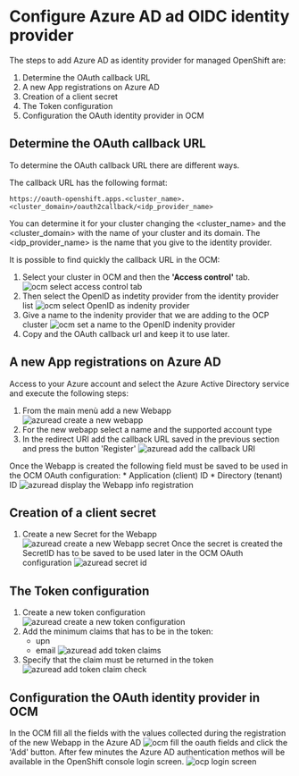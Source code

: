 # Configure Azure AD ad OIDC identity provider #

The steps to add Azure AD as identity provider for managed OpenShift are:

1. Determine the OAuth callback URL
1. A new App registrations on Azure AD
1. Creation of a client secret
1. The Token configuration 
1. Configuration the OAuth identity provider in OCM

## Determine the OAuth callback URL ##
To determine the OAuth callback URL there are different ways. 

The callback URL has the following format:
```
https://oauth-openshift.apps.<cluster_name>.<cluster_domain>/oauth2callback/<idp_provider_name>
```
You can determine it for your cluster changing the <cluster_name> and the <cluster_domain> with the name of your cluster and its domain.
The <idp_provider_name> is the name that you give to the identity provider.

It is possible to find quickly the callback URL in the OCM:
1. Select your cluster in OCM and then the **'Access control'** tab.
![ocm select access control tab](../images/ocm_access_control.png)
1. Then select the OpenID as indetity provider from the identity provider list
![ocm select OpenID as indenity provider](../images/ocm_identity_providers_list.png)
1. Give a name to the indenity provider that we are adding to the OCP cluster
![ocm set a name to the OpenID indenity provider](../images/ocm_indentity_providers_callback_url.png)
1. Copy and the OAuth callback url and keep it to use later.

## A new App registrations on Azure AD ##
Access to your Azure account and select the Azure Active Directory service and execute the following steps:

1. From the main menù add a new Webapp
![azuread create a new webapp](../images/azuread_add_webapp.png)
1. For the new webapp select a name and the supported account type
1. In the redirect URI add the callback URL saved in the previous section and press the button 'Register'
![azuread add the callback URI](../images/azuread_configure_webapp.png)
 
 Once the Webapp is created the following field must be saved to be used in the OCM OAuth configuration:
    * Application (client) ID
    * Directory (tenant) ID
![azuread display the Webapp info registration](../images/azuread_webapp_info.png) 

## Creation of a client secret ##
1. Create a new Secret for the Webapp
![azuread create a new Webapp secret](../images/azuread_new_client_secret.png)
Once the secret is created the SecretID has to be saved to be used later in the OCM OAuth configuration
![azuread secret id](../images/azuread_secret_id.png)

## The Token configuration  ##
1. Create a new token configuration
![azuread create a new token configuration](../images/azuread_token_configuration.png)
1. Add the minimum claims that has to be in the token:
    * upn
    * email
![azuread add token claims](../images/azuread_add_token_claims.png)
1. Specify that the claim must be returned in the token
![azuread add token claim check](../images/azuread_add_token_claims_2.png)

## Configuration the OAuth identity provider in OCM ##
In the OCM fill all the fields with the values collected during the registration of the new Webapp in the Azure AD
![ocm fill the oauth fields](../images/ocm_oauth_id_filled.png)
and click the 'Add' button. After few minutes the Azure AD authentication methos will be available in the OpenShift console login screen.
![ocp login screen](../images/ocp_login.png)
